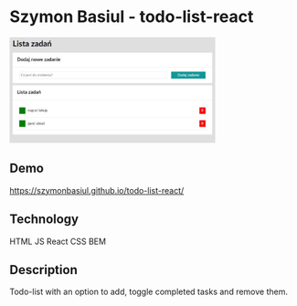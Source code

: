 # Szymon Basiul - todo-list-react

<img src="https://github.com/szymonbasiul/todo-list-js/blob/master/images/task_screen.jpg" width="360px">

## Demo

https://szymonbasiul.github.io/todo-list-react/

## Technology

HTML
JS
React
CSS
BEM

## Description

Todo-list with an option to add, toggle completed tasks and remove them.
